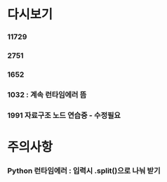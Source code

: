 # 다시보기
### 11729
### 2751
### 1652
### 1032 : 계속 런타임에러 뜸
### 1991 자료구조 노드 연습중 - 수정필요

# 주의사항
### Python 런타임에러 : 입력시 .split()으로 나눠 받기